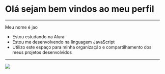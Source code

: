 # Olá sejam bem vindos ao meu perfil
---------------------------------------------------------------------------------------------------------------------------------------
Meu nome é jao

- Estou estudando na Alura
- Estou me desenvolvendo na linguagem JavaScript
- Utilizo este espaço para minha organização e compartilhamento dos meus projetos desenvolvidos

- --------------------------------------------------------------------------------------------------------------------------------------
![](https://media1.tenor.com/m/VSFkkd3scUMAAAAd/%D0%BD%D0%B5%D0%B3%D1%80%D0%BA%D1%83%D1%88%D0%B0%D0%B5%D1%82.gif)

